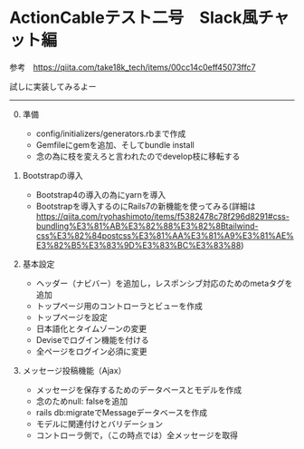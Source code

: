# ActionCableテスト二号　Slack風チャット編

参考　https://qiita.com/take18k_tech/items/00cc14c0eff45073ffc7

試しに実装してみるよー

----

0. 準備
    - config/initializers/generators.rbまで作成
    - Gemfileにgemを追加、そしてbundle install
    - 念の為に枝を変えろと言われたのでdevelop枝に移転する

1. Bootstrapの導入
    - Bootstrap4の導入の為にyarnを導入
    - Bootstrapを導入するのにRails7の新機能を使ってみる(詳細は　https://qiita.com/ryohashimoto/items/f5382478c78f296d8291#css-bundling%E3%81%AB%E3%82%88%E3%82%8Btailwind-css%E3%82%84postcss%E3%81%AA%E3%81%A9%E3%81%AE%E3%82%B5%E3%83%9D%E3%83%BC%E3%83%88)

2. 基本設定
    - ヘッダー（ナビバー）を追加し，レスポンシブ対応のためのmetaタグを追加
    - トップページ用のコントローラとビューを作成
    - トップページを設定
    - 日本語化とタイムゾーンの変更
    - Deviseでログイン機能を付ける
    - 全ページをログイン必須に変更

3. メッセージ投稿機能（Ajax）
    - メッセージを保存するためのデータベースとモデルを作成
    - 念のためnull: falseを追加
    - rails db:migrateでMessageデータベースを作成
    - モデルに関連付けとバリデーション
    - コントローラ側で，（この時点では）全メッセージを取得